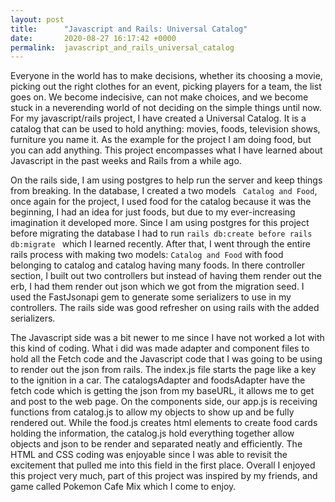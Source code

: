 ```yaml
---
layout: post
title:      "Javascript and Rails: Universal Catalog"
date:       2020-08-27 16:17:42 +0000
permalink:  javascript_and_rails_universal_catalog
---
```


Everyone in the world has to make decisions, whether its choosing a movie, picking out the right clothes for an event, picking players for a team, the list goes on. We become indecisive, can not make choices, and we become stuck in a neverending world of not deciding on the simple things until now. For my javascript/rails project, I have created a Universal Catalog. It is a catalog that can be used to hold anything: movies, foods, television shows, furniture you name it. As the example for the project I am doing food, but you can add anything. This project encompasses what I have learned about Javascript in the past weeks and Rails from a while ago. 

On the rails side, I am using postgres to help run the server and keep things from breaking. In the database, I created a two models ``` Catalog and Food```, once again for the project, I used food for the catalog because it was the beginning, I had an idea for just foods, but due to my ever-increasing imagination it developed more. Since I am using postgres for this project before migrating the database I had to run ```rails db:create before rails db:migrate ``` which I learned recently. After that, I went through the entire rails process with making two models: ```Catalog and Food``` with food belonging to catalog and catalog having many foods. In there controller section, I built out two controllers but instead of having them render out the erb, I had them render out json which we got from the migration seed. I used the FastJsonapi gem to generate some serializers to use in my controllers. The rails side was good refresher on using rails with the added serializers.

The Javascript side was a bit newer to me since I have not worked a lot with this kind of coding. What i did was made adapter and component files to hold all the Fetch code and the Javascript code that I was going to be using to render out the json from rails. The index.js file starts the page like a key to the ignition in a car. The catalogsAdapter and foodsAdapter have the fetch code which is getting the json from my baseURL, it allows me to get and post to the web page. On the components side, our app.js is receiving functions from catalog.js to allow my objects to show up and be fully rendered out. While the food.js creates html elements to create food cards holding the information, the catalog.js hold everything together allow objects and json to be render and separated neatly and efficiently. The HTML and CSS coding was enjoyable since I was able to revisit the excitement that pulled me into this field in the first place. Overall I enjoyed this project very much, part of this project was inspired by my friends, and game called Pokemon Cafe Mix which I come to enjoy. 
